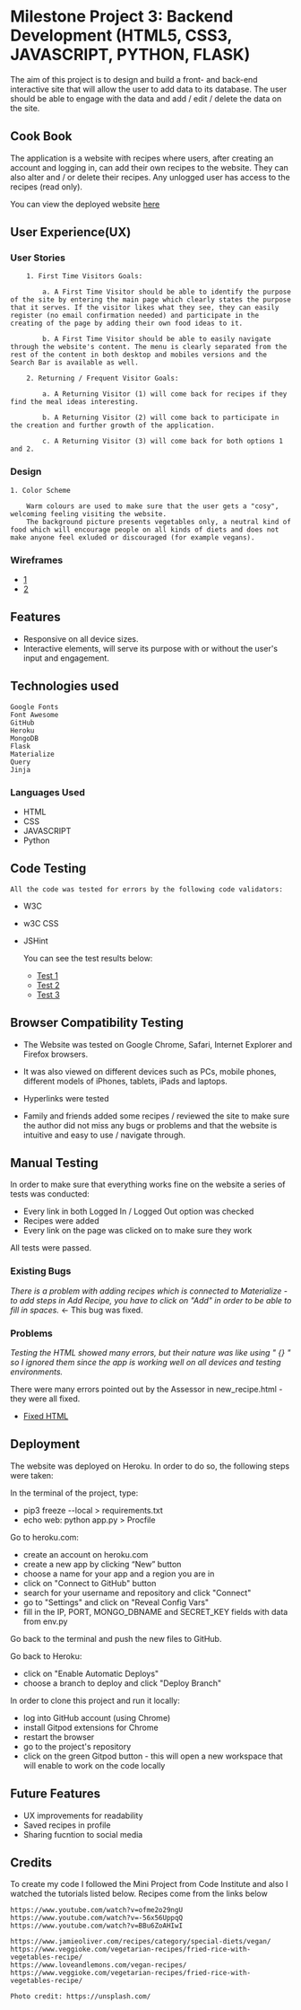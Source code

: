 # Milestone Project 3: Backend Development (HTML5, CSS3, JAVASCRIPT, PYTHON, FLASK)

The aim of this project is to design and build a front- and back-end interactive site that will allow the user to add data to its database. The user should be able to engage with the data and add / edit / delete the data on the site.

## Cook Book
The application is a website with recipes where users, after creating an account and logging in, can add their own recipes to the website. They can also alter and / or delete their recipes. Any unlogged user has access to the recipes (read only).

You can view the deployed website [here](https://recipes-1134.herokuapp.com/)


## User Experience(UX)

### User Stories

        1. First Time Visitors Goals:
        
            a. A First Time Visitor should be able to identify the purpose of the site by entering the main page which clearly states the purpose that it serves. If the visitor likes what they see, they can easily register (no email confirmation needed) and participate in the creating of the page by adding their own food ideas to it.

            b. A First Time Visitor should be able to easily navigate through the website's content. The menu is clearly separated from the rest of the content in both desktop and mobiles versions and the Search Bar is available as well.

        2. Returning / Frequent Visitor Goals: 

            a. A Returning Visitor (1) will come back for recipes if they find the meal ideas interesting.

            b. A Returning Visitor (2) will come back to participate in the creation and further growth of the application.

            c. A Returning Visitor (3) will come back for both options 1 and 2. 


 ### Design

    1. Color Scheme

        Warm colours are used to make sure that the user gets a "cosy", welcoming feeling visiting the website.
        The background picture presents vegetables only, a neutral kind of food which will encourage people on all kinds of diets and does not make anyone feel exluded or discouraged (for example vegans).


### Wireframes

* [1](static/images/wire-1.jpg)
* [2](static/images/wire-2.jpg)

## Features

* Responsive on all device sizes.
* Interactive elements, will serve its purpose with or without the user's input and engagement.


## Technologies used

    Google Fonts
    Font Awesome
    GitHub
    Heroku
    MongoDB
    Flask
    Materialize
    Query 
    Jinja


 ### Languages Used

* HTML
* CSS
 * JAVASCRIPT
 * Python

## Code Testing

    All the code was tested for errors by the following code validators:

* W3C
* w3C CSS
* JSHint

    You can see the test results below:

     * [Test 1](static/images/validate-1.png)
     * [Test 2](static/images/validate-2.png)
     * [Test 3](static/images/validate-3.png)
    

## Browser Compatibility Testing
  
   * The Website was tested on Google Chrome, Safari, Internet Explorer and Firefox browsers.

   * It was also viewed on different devices such as PCs, mobile phones, different models of iPhones, tablets, iPads and laptops.

   * Hyperlinks were tested

   * Family and friends added some recipes / reviewed the site to make sure the author did not miss any bugs or problems and that 
     the website is intuitive and easy to use / navigate through.



## Manual Testing

  In order to make sure that everything works fine on the website a series of tests was conducted:

   * Every link in both Logged In / Logged Out option was checked
   * Recipes were added
   * Every link on the page was clicked on to make sure they work

   All tests were passed.

### Existing Bugs

_There is a problem with adding recipes which is connected to Materialize - to add steps in Add Recipe, you have to click on "Add" in order to be able to fill in spaces._ <- This bug was fixed.

### Problems

_Testing the HTML showed many errors, but their nature was like using " {} " so I ignored them since the app is working well on all devices and testing environments._ 

There were many errors pointed out by the Assessor in new_recipe.html - they were all fixed.
* [Fixed HTML](static/images/fixed-html.png)


## Deployment

  The website was deployed on Heroku. In order to do so, the following steps were taken:

  In the terminal of the project, type: 
   * pip3 freeze --local > requirements.txt
   * echo web: python app.py > Procfile 

  Go to heroku.com:
   * create an account on heroku.com
   * create a new app by clicking “New”  button
   * choose a name for your app and a region you are in
   * click on "Connect to GitHub" button
   * search for your username and repository and click "Connect"
   * go to "Settings" and click on "Reveal Config Vars"
   * fill in the IP, PORT, MONGO_DBNAME and SECRET_KEY fields with data from env.py
   
  Go back to the terminal and push the new files to GitHub.

  Go back to Heroku:
   * click on "Enable Automatic Deploys"
   * choose a branch to deploy and click "Deploy Branch"


  In order to clone this project and run it locally: 
   * log into GitHub account (using Chrome) 
   * install Gitpod extensions for Chrome 
   * restart the browser
   * go to the project's repository
   * click on the green Gitpod button - this will open a new workspace that will enable to work on the code locally


## Future Features

* UX improvements for readability
* Saved recipes in profile
* Sharing fucntion to social media


## Credits

To create my code I followed the Mini Project from Code Institute and also I watched the tutorials listed below.
Recipes come from the links below
    
    
    https://www.youtube.com/watch?v=ofme2o29ngU
    https://www.youtube.com/watch?v=-56x56UppqQ
    https://www.youtube.com/watch?v=BBu6ZoAHIwI

    https://www.jamieoliver.com/recipes/category/special-diets/vegan/
    https://www.veggioke.com/vegetarian-recipes/fried-rice-with-vegetables-recipe/
    https://www.loveandlemons.com/vegan-recipes/
    https://www.veggioke.com/vegetarian-recipes/fried-rice-with-vegetables-recipe/

    Photo credit: https://unsplash.com/





















    


